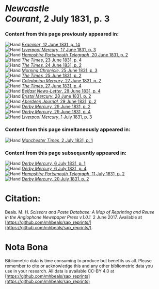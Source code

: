# *Newcastle Courant*, 2 July 1831, p. 3  
  
### Content from this page previously appeared in:  
![Hand](http://scissorsandpaste.net/wp-content/uploads/2017/06/smallhandpointer.png) [*Examiner*, 12 June 1831, p. 14](https://mhbeals.github.io/sap_html/Examiner/Examiner-12-June-1831-p-14)  
![Hand](http://scissorsandpaste.net/wp-content/uploads/2017/06/smallhandpointer.png) [*Liverpool Mercury*, 17 June 1831, p. 3](https://mhbeals.github.io/sap_html/Liverpool-Mercury/Liverpool-Mercury-17-June-1831-p-3)  
![Hand](http://scissorsandpaste.net/wp-content/uploads/2017/06/smallhandpointer.png) [*Hampshire Portsmouth Telegraph*, 20 June 1831, p. 2](https://mhbeals.github.io/sap_html/Hampshire-Portsmouth-Telegraph/Hampshire-Portsmouth-Telegraph-20-June-1831-p-2)  
![Hand](http://scissorsandpaste.net/wp-content/uploads/2017/06/smallhandpointer.png) [*The Times*, 23 June 1831, p. 4](https://mhbeals.github.io/sap_html/The-Times/The-Times-23-June-1831-p-4)  
![Hand](http://scissorsandpaste.net/wp-content/uploads/2017/06/smallhandpointer.png) [*The Times*, 24 June 1831, p. 2](https://mhbeals.github.io/sap_html/The-Times/The-Times-24-June-1831-p-2)  
![Hand](http://scissorsandpaste.net/wp-content/uploads/2017/06/smallhandpointer.png) [*Morning Chronicle*, 25 June 1831, p. 3](https://mhbeals.github.io/sap_html/Morning-Chronicle/Morning-Chronicle-25-June-1831-p-3)  
![Hand](http://scissorsandpaste.net/wp-content/uploads/2017/06/smallhandpointer.png) [*The Times*, 25 June 1831, p. 2](https://mhbeals.github.io/sap_html/The-Times/The-Times-25-June-1831-p-2)  
![Hand](http://scissorsandpaste.net/wp-content/uploads/2017/06/smallhandpointer.png) [*Caledonian Mercury*, 27 June 1831, p. 2](https://mhbeals.github.io/sap_html/Caledonian-Mercury/Caledonian-Mercury-27-June-1831-p-2)  
![Hand](http://scissorsandpaste.net/wp-content/uploads/2017/06/smallhandpointer.png) [*The Times*, 27 June 1831, p. 4](https://mhbeals.github.io/sap_html/The-Times/The-Times-27-June-1831-p-4)  
![Hand](http://scissorsandpaste.net/wp-content/uploads/2017/06/smallhandpointer.png) [*Belfast News-Letter*, 28 June 1831, p. 4](https://mhbeals.github.io/sap_html/Belfast-News-Letter/Belfast-News-Letter-28-June-1831-p-4)  
![Hand](http://scissorsandpaste.net/wp-content/uploads/2017/06/smallhandpointer.png) [*Bristol Mercury*, 28 June 1831, p. 2](https://mhbeals.github.io/sap_html/Bristol-Mercury/Bristol-Mercury-28-June-1831-p-2)  
![Hand](http://scissorsandpaste.net/wp-content/uploads/2017/06/smallhandpointer.png) [*Aberdeen Journal*, 29 June 1831, p. 2](https://mhbeals.github.io/sap_html/Aberdeen-Journal/Aberdeen-Journal-29-June-1831-p-2)  
![Hand](http://scissorsandpaste.net/wp-content/uploads/2017/06/smallhandpointer.png) [*Derby Mercury*, 29 June 1831, p. 2](https://mhbeals.github.io/sap_html/Derby-Mercury/Derby-Mercury-29-June-1831-p-2)  
![Hand](http://scissorsandpaste.net/wp-content/uploads/2017/06/smallhandpointer.png) [*Derby Mercury*, 29 June 1831, p. 4](https://mhbeals.github.io/sap_html/Derby-Mercury/Derby-Mercury-29-June-1831-p-4)  
![Hand](http://scissorsandpaste.net/wp-content/uploads/2017/06/smallhandpointer.png) [*Liverpool Mercury*, 1 July 1831, p. 3](https://mhbeals.github.io/sap_html/Liverpool-Mercury/Liverpool-Mercury-1-July-1831-p-3)  
  
### Content from this page simeltaneously appeared in:  
![Hand](http://scissorsandpaste.net/wp-content/uploads/2017/06/smallhandpointer.png) [*Manchester Times*, 2 July 1831, p. 1](https://mhbeals.github.io/sap_html/Manchester-Times/Manchester-Times-2-July-1831-p-1)  
  
### Content from this page subsequently appeared in:  
![Hand](http://scissorsandpaste.net/wp-content/uploads/2017/06/smallhandpointer.png) [*Derby Mercury*, 6 July 1831, p. 1](https://mhbeals.github.io/sap_html/Derby-Mercury/Derby-Mercury-6-July-1831-p-1)  
![Hand](http://scissorsandpaste.net/wp-content/uploads/2017/06/smallhandpointer.png) [*Derby Mercury*, 6 July 1831, p. 4](https://mhbeals.github.io/sap_html/Derby-Mercury/Derby-Mercury-6-July-1831-p-4)  
![Hand](http://scissorsandpaste.net/wp-content/uploads/2017/06/smallhandpointer.png) [*Hampshire Portsmouth Telegraph*, 11 July 1831, p. 2](https://mhbeals.github.io/sap_html/Hampshire-Portsmouth-Telegraph/Hampshire-Portsmouth-Telegraph-11-July-1831-p-2)  
![Hand](http://scissorsandpaste.net/wp-content/uploads/2017/06/smallhandpointer.png) [*Derby Mercury*, 20 July 1831, p. 2](https://mhbeals.github.io/sap_html/Derby-Mercury/Derby-Mercury-20-July-1831-p-2)  


# Citation: 

Beals. M. H. *Scissors and Paste Database: A Map of Reprinting and Reuse in the Anglophone Newspaper Press v.1.0.1.* 2 June 2017. Available at [https://github.com/mhbeals/sap_reprints/](https://github.com/mhbeals/sap_reprints/). 

# Nota Bona

Bibliometric data is time consuming to produce but benefits us all. Please remember to cite or acknowledge this and any other bibliometric data you use in your research. All data is available CC-BY 4.0 at [https://github.com/mhbeals/sap_reprints](https://github.com/mhbeals/sap_reprints)